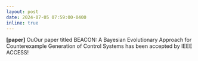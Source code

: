 ```yaml
---
layout: post
date: 2024-07-05 07:59:00-0400
inline: true
---
```

**[paper]** OuOur paper titled BEACON: A Bayesian Evolutionary Approach for Counterexample Generation of Control Systems has been accepted by IEEE ACCESS!
